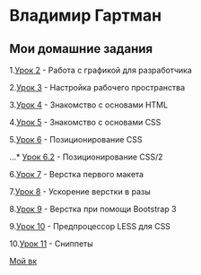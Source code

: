 # Владимир Гартман

## Мои домашние задания

1.[Урок 2](VladimirG-WEB.github.io/lesson_2/ "ДЗ 2") - Работа с графикой для разработчика

2.[Урок 3](VladimirG-WEB.github.io/lesson_3/ "ДЗ 3") - Настройка рабочего пространства

3.[Урок 4](VladimirG-WEB.github.io/lesson_4/ "ДЗ 4") - Знакомство с основами HTML

4.[Урок 5](VladimirG-WEB.github.io/lesson_5/src/ "ДЗ 5") - Знакомство с основами CSS  

5.[Урок 6](VladimirG-WEB.github.io/lesson_6/srс/ "ДЗ 6") - Позиционирование CSS 

...* [Урок 6.2](VladimirG-WEB.github.io/lesson_6.2/srс/ "ДЗ 6.2") - Позиционирование CSS/2

6.[Урок 7](VladimirG-WEB.github.io/lesson_7/ "ДЗ 7") - Верстка первого макета

7.[Урок 8](VladimirG-WEB.github.io/lesson_8/ "ДЗ 8") - Ускорение верстки в разы

8.[Урок 9](VladimirG-WEB.github.io/lesson_9/ "ДЗ 9") - Верстка при помощи Bootstrap 3

9.[Урок 10](VladimirG-WEB.github.io/lesson_10/src/ "ДЗ 10") - Предпроцессор LESS для CSS  

10.[Урок 11](VladimirG-WEB.github.io/lesson_11/ "ДЗ 11") - Сниппеты








[Мой вк](https://vk.com/vladimir_az "Ссылка на мой вк")
